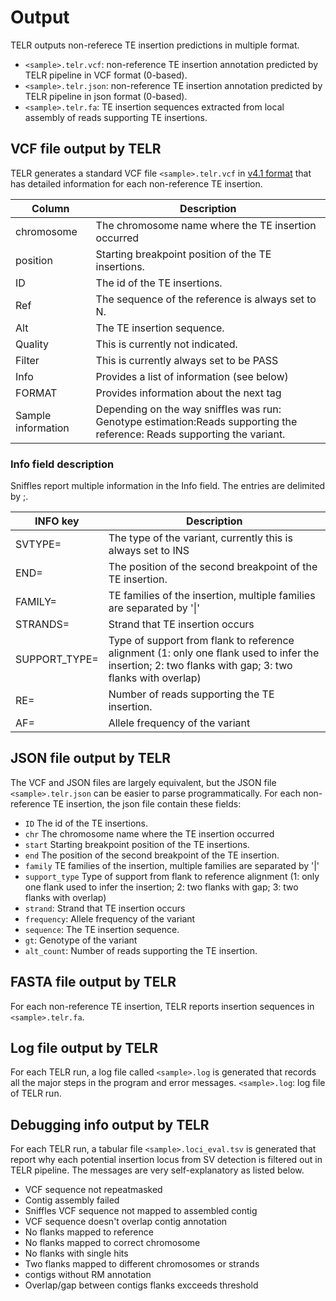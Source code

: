 # Output
TELR outputs non-referece TE insertion predictions in multiple format.
- `<sample>.telr.vcf`: non-reference TE insertion annotation predicted by TELR pipeline in VCF format (0-based).
- `<sample>.telr.json`: non-reference TE insertion annotation predicted by TELR pipeline in json format (0-based).
- `<sample>.telr.fa`: TE insertion sequences extracted from local assembly of reads supporting TE insertions.

## VCF file output by TELR
TELR generates a standard VCF file `<sample>.telr.vcf` in [v4.1 format](https://samtools.github.io/hts-specs/VCFv4.1.pdf) that has detailed information for each non-reference TE insertion.

Column | Description
-- | --
chromosome | The chromosome name where the TE insertion occurred
position | Starting breakpoint position of the TE insertions.
ID | The id of the TE insertions.
Ref | The sequence of the reference is always set to N.
Alt | The TE insertion sequence.
Quality | This is currently not indicated.
Filter | This is currently always set to be PASS
Info | Provides a list of information (see below)
FORMAT | Provides information about the next tag
Sample information | Depending on the way sniffles was run: Genotype estimation:Reads   supporting the reference: Reads supporting the variant.

### Info field description
Sniffles report multiple information in the Info field. The entries are delimited by ;.

INFO key | Description
-- | --
SVTYPE= | The type of the variant, currently this is always set to INS
END= | The position of the second breakpoint of the TE insertion.
FAMILY= | TE families of the insertion, multiple families are separated by '\|'
STRANDS= | Strand that TE insertion occurs
SUPPORT_TYPE= | Type of support from flank to reference alignment (1: only one flank used to infer the insertion; 2: two flanks with gap; 3: two flanks with overlap)
RE= | Number of reads supporting the TE insertion.
AF= | Allele frequency of the variant

## JSON file output by TELR
The VCF and JSON files are largely equivalent, but the JSON file `<sample>.telr.json` can be easier to parse programmatically. For each non-reference TE insertion, the json file contain these fields:
- `ID` The id of the TE insertions.
- `chr` The chromosome name where the TE insertion occurred
- `start` Starting breakpoint position of the TE insertions.
- `end` The position of the second breakpoint of the TE insertion.
- `family` TE families of the insertion, multiple families are separated by '\|'
- `support_type` Type of support from flank to reference alignment (1: only one flank used to infer the insertion; 2: two flanks with gap; 3: two flanks with overlap)
- `strand`: Strand that TE insertion occurs
- `frequency`: Allele frequency of the variant
- `sequence`: The TE insertion sequence.
- `gt`: Genotype of the variant
- `alt_count`: Number of reads supporting the TE insertion.

## FASTA file output by TELR
For each non-reference TE insertion, TELR reports insertion sequences in `<sample>.telr.fa`.

## Log file output by TELR
For each TELR run, a log file called `<sample>.log` is generated that records all the major steps in the program and error messages.
`<sample>.log`: log file of TELR run.

## Debugging info output by TELR
For each TELR run, a tabular file `<sample>.loci_eval.tsv` is generated that report why each potential insertion locus from SV detection is filtered out in TELR pipeline. The messages are very self-explanatory as listed below.
- VCF sequence not repeatmasked
- Contig assembly failed
- Sniffles VCF sequence not mapped to assembled contig
- VCF sequence doesn't overlap contig annotation
- No flanks mapped to reference
- No flanks mapped to correct chromosome
- No flanks with single hits
- Two flanks mapped to different chromosomes or strands
- contigs without RM annotation
- Overlap/gap between contigs flanks excceeds threshold